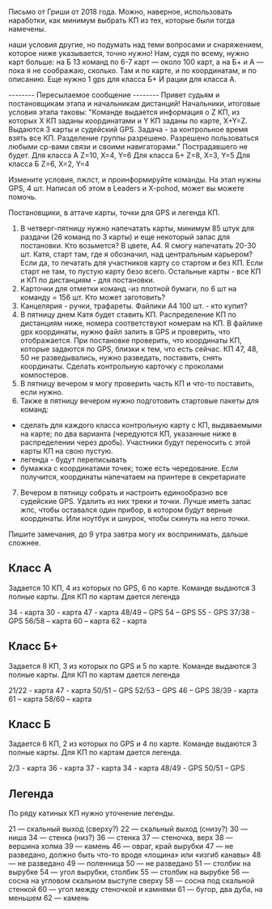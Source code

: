 Письмо от Гриши от 2018 года.
Можно, наверное, использовать наработки, как минимум выбрать КП из тех, которые были тогда намечены.

наши условия другие, но подумать над теми вопросами и снаряжением, которое ниже указывается, точно нужно!
Нам, судя по всему, нужно карт больше: на Б 13 команд по 6-7 карт — около 100 карт, а на Б+ и А — пока я не соображаю, сколько. Там и по карте, и по координатам, и по описанию.
Еще нужно 1 gps для класса Б+
И рации для класса А.

-------- Пересылаемое сообщение --------
Привет судьям и постановщикам этапа и начальникам дистанций!
Начальники, итоговые условия этапа таковы:
"Команде выдается информация о Z КП, из которых X КП заданы координатами и Y КП заданы по карте, X+Y=Z. Выдаются 3 карты и судейский GPS. Задача - за контрольное время взять все КП. Разделение группы разрешено. Разрешено пользоваться любыми ср-вами связи и своими навигаторами."
Пострадавшего не будет.
Для класса А Z=10, X=4, Y=6
Для класса Б+ Z=8, X=3, Y=5
Для класса Б Z=6, X=2, Y=4

Измените условия, пжлст, и проинформируйте команды.
На этап нужны GPS, 4 шт. Написал об этом в Leaders и X-pohod, может вы можете помочь.

Постановщики, в аттаче карты, точки для GPS и легенда КП.

1. В четверг-пятницу нужно напечатать карты, минимум 85 штук для раздачи (26 команд по 3 карты) и еще некоторый запас для постановки. Кто возьмется? В цвете, А4. Я смогу напечатать 20-30 шт.
Катя, старт там, где я обозначил, над центральным карьером? Если да, то печатать для участников карту со стартом и без КП. Если старт не там, то пустую карту безо всего. Остальные карты - все КП и КП по дистанциям - для постановки.
2. Карточки для отметки команд -из плотной бумаги, по 6 шт на команду = 156 шт. Кто может заготовить?
3. Канцелярия - ручки, трафареты. Файлики А4 100 шт. - кто купит?
4. В пятницу днем Катя будет ставить КП. Распределение КП по дистанциям ниже, номера соответствуют номерам на КП. В файлике gpx координаты, нужно файл залить в GPS и проверить, что отображается. При постановке проверить, что координаты КП, которые задаются по GPS, близки к тем, что есть сейчас.
КП 47, 48, 50 не разведывались, нужно разведать, поставить, снять координаты.
Сделать контрольную карточку с проколами компостеров.
5. В пятницу вечером я могу проверить часть КП и что-то поставить, если нужно.
6. Также в пятницу вечером нужно подготовить стартовые пакеты для команд:
- сделать для каждого класса контрольную карту с КП, выдаваемыми на карте; по два варианта (чередуются КП, указанные ниже в распределении через дробь). Участники будут переносить с этой карты КП на свою пустую.
- легенда - будут переписывать
- бумажка с координатами точек; тоже есть чередование. Если получится, координаты напечатаем на принтере в секретариате
7. Вечером в пятницу собрать и настроить единообразно все судейские GPS. Удалить из них треки и точки. Лучше иметь запас жпс, чтобы оставался один прибор, в котором будут верные координаты. Или ноутбук и шнурок, чтобы скинуть на него точки.

Пишите замечания, до 9 утра завтра могу их воспринимать, дальше сложнее.

## Класс А

Задается 10 КП, 4 из которых по GPS, 6 по карте. Команде выдаются 3 полные карты. Для КП по картам дается легенда

34 - карта
30 - карта
47 - карта
48/49 – GPS
54 – GPS
55 - GPS
37/38 - GPS
56/58 – карта
60 – карта
62 - карта

## Класс Б+

Задается 8 КП, 3 из которых по GPS и 5 по карте. Команде выдаются 3 полные карты. Для КП по картам дается легенда

21/22 - карта
47 - карта
50/51 – GPS
52/53 – GPS
46 – GPS
38/39 - карта
61 – карта
58/60 – карта

## Класс Б

Задается 6 КП, 2 из которых по GPS и 4 по карте. Команде выдаются 3 полные карты. Для КП по картам дается легенда.

2/3 - карта
36 - карта
37 - карта
34 - карта
48/49 - GPS
50/51 – GPS

## Легенда

По ряду катиных КП нужно уточнение легенды.

21 — скальный выход (сверху?)
22 — скальный выход (снизу?)
30 — ниша
34 — стенка (низ?)
36 — стенка
37 — стеночка, верх
38 — вершина холма
39 — камень
46 — овраг, край вырубки
47 — не разведано, должно быть что-то вроде «лощина» или «изгиб канавы»
48 — не разведано
49 — поленница
50 — не разведано
51 — столбик на вырубке
54 — угол вырубки, столбик
55 — столбик на вырубке
56 — сосна на угловом скальном выступе сверху
58 — сосна под скальной стенкой
60 — угол между стеночкой и камнями
61 — бугор, два дуба, на меньшем
62 — камень